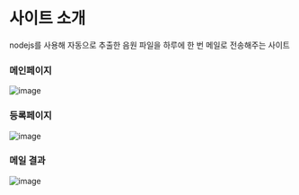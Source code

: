 # 사이트 소개

nodejs를 사용해 자동으로 추출한 음원 파일을 하루에 한 번 메일로 전송해주는 사이트

### 메인페이지
![image](https://user-images.githubusercontent.com/57740008/163786325-f66b1587-3121-4b4c-aa27-8f50311ce671.png)

### 등록페이지
![image](https://user-images.githubusercontent.com/57740008/163786888-1c6889ac-357d-4d3c-9425-0be9b12588a4.png)

### 메일 결과
![image](https://user-images.githubusercontent.com/57740008/163787171-623a4521-4df8-4337-abdd-dc7013dcdc0b.png)